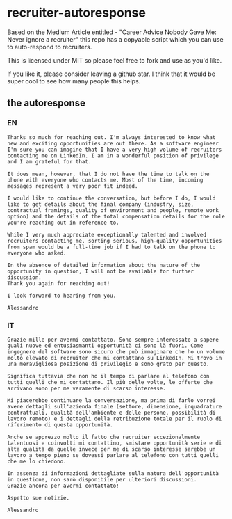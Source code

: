 # recruiter-autoresponse
Based on the Medium Article entitled - "Career Advice Nobody Gave Me: Never ignore a recruiter" this repo has a copyable script which you can use to auto-respond to recruiters.

This is licensed under MIT so please feel free to fork and use as you'd like. 

If you like it, please consider leaving a github star.  I think that it would be super cool to see how many people this helps.

## the autoresponse

### EN

```
Thanks so much for reaching out. I'm always interested to know what new and exciting opportunities are out there. As a software engineer I'm sure you can imagine that I have a very high volume of recruiters contacting me on LinkedIn. I am in a wonderful position of privilege and I am grateful for that.

It does mean, however, that I do not have the time to talk on the phone with everyone who contacts me. Most of the time, incoming messages represent a very poor fit indeed.

I would like to continue the conversation, but before I do, I would like to get details about the final company (industry, size, contractual framings, quality of environment and people, remote work option) and the details of the total compensation details for the role you're reaching out in reference to.

While I very much appreciate exceptionally talented and involved recruiters contacting me, sorting serious, high-quality opportunities from spam would be a full-time job if I had to talk on the phone to everyone who asked.

In the absence of detailed information about the nature of the opportunity in question, I will not be available for further discussion.
Thank you again for reaching out!

I look forward to hearing from you.

Alessandro
```

### IT

```
Grazie mille per avermi contattato. Sono sempre interessato a sapere quali nuove ed entusiasmanti opportunità ci sono là fuori. Come ingegnere del software sono sicuro che può immaginare che ho un volume molto elevato di recruiter che mi contattano su LinkedIn. Mi trovo in una meravigliosa posizione di privilegio e sono grato per questo.

Significa tuttavia che non ho il tempo di parlare al telefono con tutti quelli che mi contattano. Il più delle volte, le offerte che arrivano sono per me veramente di scarso interesse.

Mi piacerebbe continuare la conversazione, ma prima di farlo vorrei avere dettagli sull'azienda finale (settore, dimensione, inquadrature contrattuali, qualità dell'ambiente e delle persone, possibilità di lavoro remoto) e i dettagli della retribuzione totale per il ruolo di riferimento di questa opportunità.

Anche se apprezzo molto il fatto che recruiter eccezionalmente talentuosi e coinvolti mi contattino, smistare opportunità serie e di alta qualità da quelle invece per me di scarso interesse sarebbe un lavoro a tempo pieno se dovessi parlare al telefono con tutti quelli che me lo chiedono.

In assenza di informazioni dettagliate sulla natura dell'opportunità in questione, non sarò disponibile per ulteriori discussioni.
Grazie ancora per avermi contattato!

Aspetto sue notizie.

Alessandro
```

